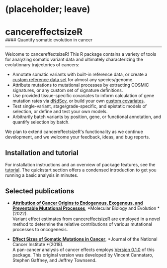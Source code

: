 # (placeholder; leave)

<h1 style="margin-bottom:0px"><span class="grad1">cancer</span><span class="grad2">effect</span><span class="grad3">sizeR</span></h1>
#### Quantify somatic evolution in cancer

---

Welcome to cancereffectsizeR! This R package contains a variety of tools for analyzing somatic variant data and ultimately characterizing the evolutionary trajectories of cancers:

- Annotate somatic variants with built-in reference data, or create a [custom reference data set](articles/custom_refset_instructions.html) for almost any species/genome.
- Attribute mutations to mutational processes by extracting COSMIC signatures, or any custom set of signature definitions.
- Use provided tissue-specific covariates to inform calculation of gene mutation rates via [dNdScv](https://github.com/im3sanger/dndscv), or build your own [custom covariates](articles/create_custom_covariates.html).
- Test single-variant, stage/grade-specific, and epistatic models of selection, or define and test your own models.
- Arbitrarily batch variants by position, gene, or functional annotation, and quantify selection by batch.

We plan to extend cancereffectsizeR's functionality as we continue development, and we welcome your feedback, ideas, and bug reports.

## Installation and tutorial
For installation instructions and an overview of package features, see the [tutorial](articles/cancereffectsizeR.html). The quickstart section offers a condensed introduction to get you running a basic analysis in minutes.

## Selected publications
* **[Attribution of Cancer Origins to Endogenous, Exogenous, and Preventable Mutational Processes](https://academic.oup.com/mbe/article/39/5/msac084/6570859)**, *Molecular Biology and Evolution * (2022).<br>Variant effect estimates from cancereffectsizeR are employed in a novel method to determine the relative contributions of various mutational processes to oncogenesis.

* **[Effect Sizes of Somatic Mutations in Cancer](https://doi.org/10.1093/jnci/djy168)**, *Journal of the National Cancer Institute *(2018).<br>A pan-cancer analysis of cancer effects employs [Version 0.1.0](https://github.com/Townsend-Lab-Yale/cancereffectsizeR/releases/tag/0.1.0) of this package. This original version was developed by Vincent Cannataro, Stephen Gaffney, and Jeffrey Townsend.








